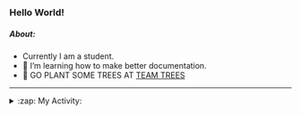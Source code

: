 ### Hello World!

##### About:
- Currently I am a student.
- 🌱 I’m learning how to make better documentation.
- 🌱 GO PLANT SOME TREES AT [TEAM TREES](https://teamtrees.org/)

---
<details>
  <summary>:zap: My Activity:</summary>
  
<!--START_SECTION:waka-->
![Code Time](http://img.shields.io/badge/Code%20Time-1%2C144%20hrs%2032%20mins-blue)

**I'm a Night 🦉** 

```text
🌞 Morning                1524 commits        ██░░░░░░░░░░░░░░░░░░░░░░░   09.48 % 
🌆 Daytime                5616 commits        █████████░░░░░░░░░░░░░░░░   34.94 % 
🌃 Evening                4608 commits        ███████░░░░░░░░░░░░░░░░░░   28.67 % 
🌙 Night                  4326 commits        ███████░░░░░░░░░░░░░░░░░░   26.91 % 
```
📅 **I'm Most Productive on Wednesday** 

```text
Monday                   2384 commits        ████░░░░░░░░░░░░░░░░░░░░░   14.83 % 
Tuesday                  2126 commits        ███░░░░░░░░░░░░░░░░░░░░░░   13.23 % 
Wednesday                3710 commits        ██████░░░░░░░░░░░░░░░░░░░   23.08 % 
Thursday                 2028 commits        ███░░░░░░░░░░░░░░░░░░░░░░   12.62 % 
Friday                   1571 commits        ██░░░░░░░░░░░░░░░░░░░░░░░   09.77 % 
Saturday                 1430 commits        ██░░░░░░░░░░░░░░░░░░░░░░░   08.90 % 
Sunday                   2825 commits        ████░░░░░░░░░░░░░░░░░░░░░   17.57 % 
```


📊 **This Week I Spent My Time On** 

```text
🔥 Editors: 
VS Code                  8 hrs 24 mins       █████████████████████████   100.00 % 

🐱‍💻 Projects: 
praise                   4 hrs 28 mins       █████████████░░░░░░░░░░░░   53.20 % 
giveth-dapps-v2          3 hrs 38 mins       ███████████░░░░░░░░░░░░░░   43.32 % 
impact-graph             17 mins             █░░░░░░░░░░░░░░░░░░░░░░░░   03.48 % 
```


 Last Updated on 30/06/2023 20:10:24 UTC
<!--END_SECTION:waka-->
</details>
